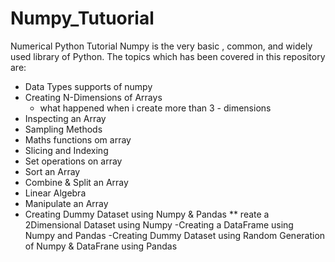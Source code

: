 # Numpy_Tutuorial
Numerical Python Tutorial 
Numpy is the very basic , common, and widely used library of Python. The topics which has been covered in this repository are:

* Data Types supports of numpy 
* Creating N-Dimensions of Arrays
   - what happened when i create more than 3 - dimensions
* Inspecting an Array
* Sampling Methods 
* Maths functions om array
* Slicing and Indexing
* Set operations on array
* Sort an Array
* Combine & Split an Array
* Linear Algebra
* Manipulate an Array
*  Creating Dummy Dataset using Numpy &  Pandas 
** reate a 2Dimensional Dataset using Numpy
   -Creating a DataFrame using Numpy and Pandas
   -Creating Dummy Dataset using Random Generation of Numpy & DataFrane using Pandas 
